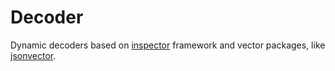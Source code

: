 # Decoder

Dynamic decoders based on [inspector](https://github.com/koykov/inspector) framework
and vector packages, like [jsonvector](https://github.com/koykov/jsonvector). 
